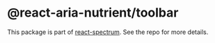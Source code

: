 # @react-aria-nutrient/toolbar

This package is part of [react-spectrum](https://github.com/adobe/react-spectrum). See the repo for more details.
